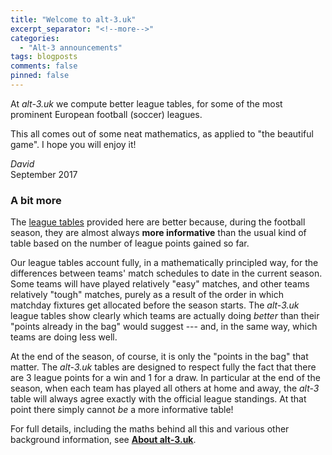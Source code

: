 ```yaml
---
title: "Welcome to alt-3.uk"
excerpt_separator: "<!--more-->"
categories:
  - "Alt-3 announcements"
tags: blogposts
comments: false
pinned: false
---
```


At *alt-3.uk* we compute better league tables, for some of the most prominent 
European football (soccer) leagues.

This all comes out of some neat mathematics, as applied to "the beautiful game".
I hope you will enjoy it!

*David*  
September 2017

### A bit more

The [league tables](/leagues) provided here are better because, during the football season, 
they are almost always **more informative** than the usual kind of table 
based on the number of league points gained so far.

Our league tables account fully, in a mathematically principled way,
for the differences between teams' match schedules to date in
the current season.  Some teams will have played relatively "easy" matches,
and other teams relatively "tough" matches, purely as a result of the order 
in which matchday fixtures get allocated before the season starts. 
The *alt-3.uk* league tables show clearly which teams are actually doing *better* 
than their "points already in the bag" would suggest --- 
and, in the same way, which teams are doing less well.

At the end of the season, of course, it is only the "points in the bag" that matter.  The 
*alt-3.uk* tables are designed to respect fully
the fact that there are 3 league points for a win and 
1 for a draw. In particular at the end of the season, when each team has played
all others at home and away, the *alt-3* table will always agree exactly with the 
official league standings. 
At that point there simply cannot *be* a more informative table!

For full details, including the maths behind all this 
and various other background information, 
see [**About alt-3.uk**](/about).




